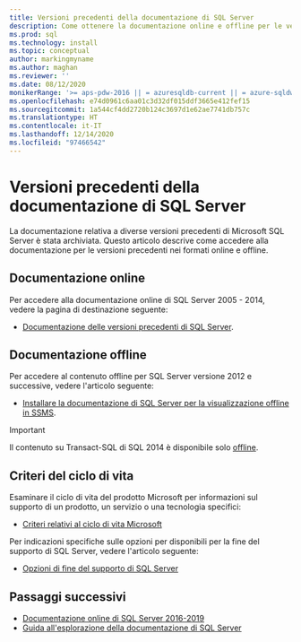 ```yaml
---
title: Versioni precedenti della documentazione di SQL Server
description: Come ottenere la documentazione online e offline per le versioni precedenti di SQL Server, tra cui 2005, 2008, 2012 e 2014.
ms.prod: sql
ms.technology: install
ms.topic: conceptual
author: markingmyname
ms.author: maghan
ms.reviewer: ''
ms.date: 08/12/2020
monikerRange: '>= aps-pdw-2016 || = azuresqldb-current || = azure-sqldw-latest || >= sql-server-2016 || >= sql-server-linux-2017'
ms.openlocfilehash: e74d0961c6aa01c3d32df015ddf3665e412fef15
ms.sourcegitcommit: 1a544cf4dd2720b124c3697d1e62ae7741db757c
ms.translationtype: HT
ms.contentlocale: it-IT
ms.lasthandoff: 12/14/2020
ms.locfileid: "97466542"
---
```

# <a name="previous-versions-of-sql-server-documentation"></a>Versioni precedenti della documentazione di SQL Server

La documentazione relativa a diverse versioni precedenti di Microsoft SQL Server è stata archiviata. Questo articolo descrive come accedere alla documentazione per le versioni precedenti nei formati online e offline.

## <a name="online-documentation"></a>Documentazione online

Per accedere alla documentazione online di SQL Server 2005 - 2014, vedere la pagina di destinazione seguente:

- [Documentazione delle versioni precedenti di SQL Server](/previous-versions/sql/).

## <a name="offline-documentation"></a>Documentazione offline

Per accedere al contenuto offline per SQL Server versione 2012 e successive, vedere l'articolo seguente:

- [Installare la documentazione di SQL Server per la visualizzazione offline in SSMS](sql-server-offline-documentation.md).

> [!IMPORTANT]
> Il contenuto su Transact-SQL di SQL 2014 è disponibile solo [offline](../sql-server/sql-server-offline-documentation.md#sql-server-2014-offline-content).

## <a name="lifecycle-policy"></a>Criteri del ciclo di vita

Esaminare il ciclo di vita del prodotto Microsoft per informazioni sul supporto di un prodotto, un servizio o una tecnologia specifici:

- [Criteri relativi al ciclo di vita Microsoft](https://support.microsoft.com/lifecycle/selectindex)

Per indicazioni specifiche sulle opzioni per disponibili per la fine del supporto di SQL Server, vedere l'articolo seguente:

- [Opzioni di fine del supporto di SQL Server](../sql-server/end-of-support/sql-server-end-of-life-overview.md)

## <a name="next-steps"></a>Passaggi successivi

- [Documentazione online di SQL Server 2016-2019](../sql-server/index.yml)
- [Guida all'esplorazione della documentazione di SQL Server](../sql-server/sql-docs-navigation-guide.md)